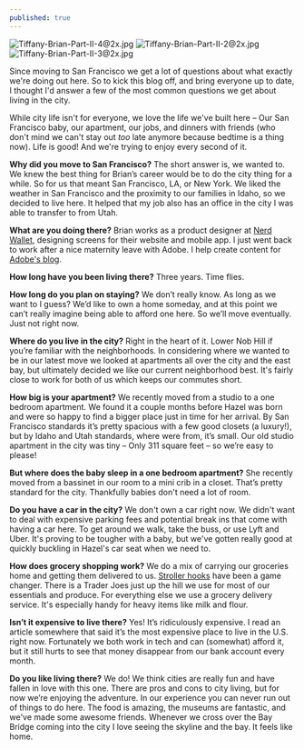 ```yaml
---
published: true
---
```

![Tiffany-Brian-Part-II-4@2x.jpg]({{site.baseurl}}/img/Tiffany-Brian-Part-II-4@2x.jpg)
![Tiffany-Brian-Part-II-2@2x.jpg]({{site.baseurl}}/img/Tiffany-Brian-Part-II-2@2x.jpg)
![Tiffany-Brian-Part-II-3@2x.jpg]({{site.baseurl}}/img/Tiffany-Brian-Part-II-3@2x.jpg)

Since moving to San Francisco we get a lot of questions about what exactly we're doing out here. So to kick this blog off, and bring everyone up to date, I thought I'd answer a few of the most common questions we get about living in the city.

While city life isn't for everyone, we love the life we've built here – Our San Francisco baby, our apartment, our jobs, and dinners with friends (who don't mind we can't stay out _too_ late anymore because bedtime is a thing now). Life is good! And we're trying to enjoy every second of it.

**Why did you move to San Francisco?** The short answer is, we wanted to. We knew the best thing for Brian’s career would be to do the city thing for a while. So for us that meant San Francisco, LA, or New York. We liked the weather in San Francisco and the proximity to our families in Idaho, so we decided to live here. It helped that my job also has an office in the city I was able to transfer to from Utah.

**What are you doing there?** Brian works as a product designer at [Nerd Wallet](https://www.nerdwallet.com/), designing screens for their website and mobile app. I just went back to work after a nice maternity leave with Adobe. I help create content for [Adobe's blog](https://theblog.adobe.com/).

**How long have you been living there?** Three years. Time flies.

**How long do you plan on staying?** We don’t really know. As long as we want to I guess? We’d like to own a home someday, and at this point we can’t really imagine being able to afford one here. So we’ll move eventually. Just not right now.

**Where do you live in the city?** Right in the heart of it. Lower Nob Hill if you’re familiar with the neighborhoods. In considering where we wanted to be in our latest move we looked at apartments all over the city and the east bay, but ultimately decided we like our current neighborhood best. It's fairly close to work for both of us which keeps our commutes short.

**How big is your apartment?** We recently moved from a studio to a one bedroom apartment. We found it a couple months before Hazel was born and were so happy to find a bigger place just in time for her arrival. By San Francisco standards it’s pretty spacious with a few good closets (a luxury!), but by Idaho and Utah standards, where were from, it’s small. Our old studio apartment in the city was tiny – Only 311 square feet – so we’re easy to please!

**But where does the baby sleep in a one bedroom apartment?** She recently moved from a bassinet in our room to a mini crib in a closet. That’s pretty standard for the city. Thankfully babies don't need a lot of room.

**Do you have a car in the city?** We don't own a car right now. We didn't want to deal with expensive parking fees and potential break ins that come with having a car here. To get around we walk, take the buss, or use Lyft and Uber. It's proving to be tougher with a baby, but we've gotten really good at quickly buckling in Hazel's car seat when we need to.

**How does grocery shopping work?** We do a mix of carrying our groceries home and getting them delivered to us. [Stroller hooks](https://www.amazon.com/Think-King-Stroller-Wheelchair-Rollator/dp/B002MXP3SM/ref=sr_1_7_s_it?s=baby-products&ie=UTF8&qid=1514784564&sr=1-7&keywords=stroller+hooks) have been a game changer. There is a Trader Joes just up the hill we use for most of our essentials and produce. For everything else we use a grocery delivery service. It's especially handy for heavy items like milk and flour.

**Isn’t it expensive to live there?** Yes! It’s ridiculously expensive. I read an article somewhere that said it’s the most expensive place to live in the U.S. right now. Fortunately we both work in tech and can (somewhat) afford it, but it still hurts to see that money disappear from our bank account every month.

**Do you like living there?** We do! We think cities are really fun and have fallen in love with this one. There are pros and cons to city living, but for now we’re enjoying the adventure. In our experience you can never run out of things to do here. The food is amazing, the museums are fantastic, and we've made some awesome friends. Whenever we cross over the Bay Bridge coming into the city I love seeing the skyline and the bay. It feels like home.
